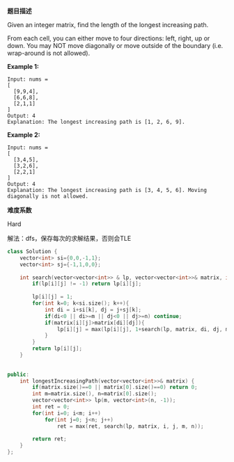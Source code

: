 **题目描述**   

Given an integer matrix, find the length of the longest increasing path.

From each cell, you can either move to four directions: left, right, up or down. You may NOT move diagonally or move outside of the boundary (i.e. wrap-around is not allowed).

**Example 1:**

```
Input: nums = 
[
  [9,9,4],
  [6,6,8],
  [2,1,1]
] 
Output: 4 
Explanation: The longest increasing path is [1, 2, 6, 9].
```

**Example 2:**

```
Input: nums = 
[
  [3,4,5],
  [3,2,6],
  [2,2,1]
] 
Output: 4 
Explanation: The longest increasing path is [3, 4, 5, 6]. Moving diagonally is not allowed.
```

**难度系数**    

Hard

解法：dfs，保存每次的求解结果，否则会TLE

```c++
class Solution {
    vector<int> si={0,0,-1,1};
    vector<int> sj={-1,1,0,0};
    
    int search(vector<vector<int>> & lp, vector<vector<int>>& matrix, int i, int j, int m, int n){
        if(lp[i][j] != -1) return lp[i][j];
        
        lp[i][j] = 1;
        for(int k=0; k<si.size(); k++){
            int di = i+si[k], dj = j+sj[k];
            if(di<0 || di>=m || dj<0 || dj>=n) continue;
            if(matrix[i][j]>matrix[di][dj]){
                lp[i][j] = max(lp[i][j], 1+search(lp, matrix, di, dj, m, n));
            }
        }
        return lp[i][j];
    }
    
    
public:
    int longestIncreasingPath(vector<vector<int>>& matrix) {
        if(matrix.size()==0 || matrix[0].size()==0) return 0;
        int m=matrix.size(), n=matrix[0].size();
        vector<vector<int>> lp(m, vector<int>(n, -1));
        int ret = 0;
        for(int i=0; i<m; i++)
            for(int j=0; j<n; j++)
                ret = max(ret, search(lp, matrix, i, j, m, n));
 
        return ret;
    }
};
```
